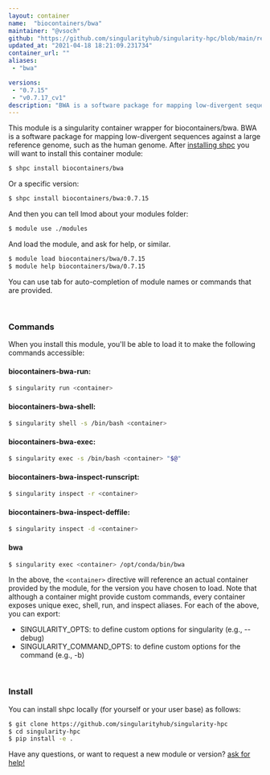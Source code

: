 ```yaml
---
layout: container
name:  "biocontainers/bwa"
maintainer: "@vsoch"
github: "https://github.com/singularityhub/singularity-hpc/blob/main/registry/biocontainers/bwa/container.yaml"
updated_at: "2021-04-18 18:21:09.231734"
container_url: ""
aliases:
 - "bwa"

versions:
 - "0.7.15"
 - "v0.7.17_cv1"
description: "BWA is a software package for mapping low-divergent sequences against a large reference genome, such as the human genome."
---
```


This module is a singularity container wrapper for biocontainers/bwa.
BWA is a software package for mapping low-divergent sequences against a large reference genome, such as the human genome.
After [installing shpc](#install) you will want to install this container module:

```bash
$ shpc install biocontainers/bwa
```

Or a specific version:

```bash
$ shpc install biocontainers/bwa:0.7.15
```

And then you can tell lmod about your modules folder:

```bash
$ module use ./modules
```

And load the module, and ask for help, or similar.

```bash
$ module load biocontainers/bwa/0.7.15
$ module help biocontainers/bwa/0.7.15
```

You can use tab for auto-completion of module names or commands that are provided.

<br>

### Commands

When you install this module, you'll be able to load it to make the following commands accessible:

#### biocontainers-bwa-run:

```bash
$ singularity run <container>
```

#### biocontainers-bwa-shell:

```bash
$ singularity shell -s /bin/bash <container>
```

#### biocontainers-bwa-exec:

```bash
$ singularity exec -s /bin/bash <container> "$@"
```

#### biocontainers-bwa-inspect-runscript:

```bash
$ singularity inspect -r <container>
```

#### biocontainers-bwa-inspect-deffile:

```bash
$ singularity inspect -d <container>
```


#### bwa
       
```bash
$ singularity exec <container> /opt/conda/bin/bwa
```



In the above, the `<container>` directive will reference an actual container provided
by the module, for the version you have chosen to load. Note that although a container
might provide custom commands, every container exposes unique exec, shell, run, and
inspect aliases. For each of the above, you can export:

 - SINGULARITY_OPTS: to define custom options for singularity (e.g., --debug)
 - SINGULARITY_COMMAND_OPTS: to define custom options for the command (e.g., -b)

<br>
  
### Install

You can install shpc locally (for yourself or your user base) as follows:

```bash
$ git clone https://github.com/singularityhub/singularity-hpc
$ cd singularity-hpc
$ pip install -e .
```

Have any questions, or want to request a new module or version? [ask for help!](https://github.com/singularityhub/singularity-hpc/issues)